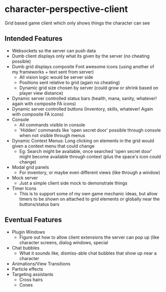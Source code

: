 # character-perspective-client
Grid based game client which only shows things the character can see

## Intended Features
* Websockets so the server can push data
* Dumb client displays only what its given by the server \(no cheating possible\)
* Dumb grid displays composite Font awesome icons \(using another of my frameworks \+ text sent from server\)
   * All vision logic would be server side
   * Positions sent relative to grid \(again no cheating\)
   * Dynamic grid size chosen by server \(could grow or shrink based on player view distance\)
* Dynamic server controlled status bars \(health, mana, sanity, whatever! again with composite FA icons\)
* Dynamic server controlled buttons \(Inventory, skills, whatever! Again with composite FA icons\)
* Console
   * All commands visible in console
   * 'Hidden' commands like 'open secret door' possible through console when not visible through menus
* Dynamic Context Menus: Long clicking on elements in the grid would given a context menu that could change
   * Eg: Search might be available, once searched 'open secret door' might become available through context \(plus the space's icon could change\)
* Modal grid panels
   * For inventory, or maybe even different views \(like through a window\)
* Mock server
   * Just a simple client side mock to demonstrate things
* Timer Icons
   * This is to support some of my own game mechanic ideas, but allow timers to be shown on attached to grid elements or globally near the buttons/status bars

## Eventual Features
* Plugin Windows
   * Figure out how to allow client extensions the server can pop up \(like character screens, dialog windows, special 
* Chat bubbles
   * What it sounds like, dismiss\-able chat bubbles that show up near a character
* Animations/View Transitions
* Particle effects
* Targeting assistants
   * Cross hairs
   * Cones
